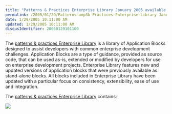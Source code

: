 ```yaml
---
title: "Patterns & Practices Enterprise Library January 2005 available on Microsoft web site"
permalink: /2005/01/29/Patterns-amp3b-Practices-Enterprise-Library-January-2005-available-on-Microsoft-web-site/
date: 1/29/2005 10:11:00 AM
updated: 1/29/2005 10:11:00 AM
disqusIdentifier: 20050129101100
---
```

The [patterns & practices Enterprise Library](http://www.microsoft.com/downloads/details.aspx?familyid=0325b97a-9534-4349-8038-d56b38ec394c&displaylang=en) is a library of Application Blocks designed to assist developers with common enterprise development challenges. Application Blocks are a type of guidance, provided as source code, that can be used as-is, extended or modified by developers for use on enterprise development projects. Enterprise Library features new and updated versions of application blocks that were previously available as stand-alone blocks. All blocks included in Enterprise Library have been updated with a particular focus on consistency, extensibility, ease of use and integration. 

The [patterns & practices Enterprise Library](http://www.microsoft.com/downloads/details.aspx?familyid=0325b97a-9534-4349-8038-d56b38ec394c&displaylang=en) contains:
<!-- more -->

![](http://membres.lycos.fr/lkempe//enterpriselibrary.png)
